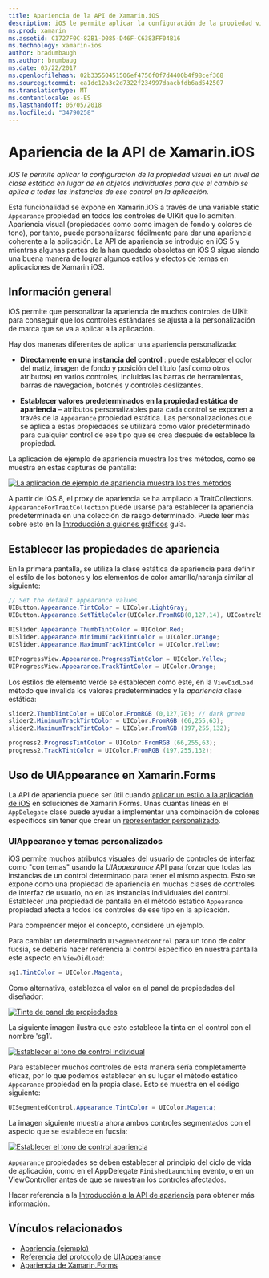 ```yaml
---
title: Apariencia de la API de Xamarin.iOS
description: iOS le permite aplicar la configuración de la propiedad visual en un nivel de clase estática en lugar de en objetos individuales para que el cambio se aplica a todas las instancias de ese control en la aplicación.
ms.prod: xamarin
ms.assetid: C1727F0C-82B1-D085-D46F-C6383FF04B16
ms.technology: xamarin-ios
author: bradumbaugh
ms.author: brumbaug
ms.date: 03/22/2017
ms.openlocfilehash: 02b33550451506ef4756f0f7d4400b4f98cef368
ms.sourcegitcommit: ea1dc12a3c2d7322f234997daacbfdb6ad542507
ms.translationtype: MT
ms.contentlocale: es-ES
ms.lasthandoff: 06/05/2018
ms.locfileid: "34790258"
---
```

# <a name="appearance-api-in-xamarinios"></a>Apariencia de la API de Xamarin.iOS

_iOS le permite aplicar la configuración de la propiedad visual en un nivel de clase estática en lugar de en objetos individuales para que el cambio se aplica a todas las instancias de ese control en la aplicación._

Esta funcionalidad se expone en Xamarin.iOS a través de una variable static `Appearance` propiedad en todos los controles de UIKit que lo admiten. Apariencia visual (propiedades como como imagen de fondo y colores de tono), por tanto, puede personalizarse fácilmente para dar una apariencia coherente a la aplicación. La API de apariencia se introdujo en iOS 5 y mientras algunas partes de la han quedado obsoletas en iOS 9 sigue siendo una buena manera de lograr algunos estilos y efectos de temas en aplicaciones de Xamarin.iOS.

## <a name="overview"></a>Información general

iOS permite que personalizar la apariencia de muchos controles de UIKit para conseguir que los controles estándares se ajusta a la personalización de marca que se va a aplicar a la aplicación.

Hay dos maneras diferentes de aplicar una apariencia personalizada:

- **Directamente en una instancia del control** : puede establecer el color del matiz, imagen de fondo y posición del título (así como otros atributos) en varios controles, incluidas las barras de herramientas, barras de navegación, botones y controles deslizantes.

- **Establecer valores predeterminados en la propiedad estática de apariencia** – atributos personalizables para cada control se exponen a través de la `Appearance` propiedad estática. Las personalizaciones que se aplica a estas propiedades se utilizará como valor predeterminado para cualquier control de ese tipo que se crea después de establece la propiedad.

La aplicación de ejemplo de apariencia muestra los tres métodos, como se muestra en estas capturas de pantalla:

 [![](introduction-to-the-appearance-api-images/appearance01.png "La aplicación de ejemplo de apariencia muestra los tres métodos")](introduction-to-the-appearance-api-images/appearance01.png#lightbox)

A partir de iOS 8, el proxy de apariencia se ha ampliado a TraitCollections.
 `AppearanceForTraitCollection` puede usarse para establecer la apariencia predeterminada en una colección de rasgo determinado. Puede leer más sobre esto en la [Introducción a guiones gráficos](~/ios/user-interface/storyboards/unified-storyboards.md) guía.


## <a name="setting-appearance-properties"></a>Establecer las propiedades de apariencia

En la primera pantalla, se utiliza la clase estática de apariencia para definir el estilo de los botones y los elementos de color amarillo/naranja similar al siguiente:

```csharp
// Set the default appearance values
UIButton.Appearance.TintColor = UIColor.LightGray;
UIButton.Appearance.SetTitleColor(UIColor.FromRGB(0,127,14), UIControlState.Normal);

UISlider.Appearance.ThumbTintColor = UIColor.Red;
UISlider.Appearance.MinimumTrackTintColor = UIColor.Orange;
UISlider.Appearance.MaximumTrackTintColor = UIColor.Yellow;

UIProgressView.Appearance.ProgressTintColor = UIColor.Yellow;
UIProgressView.Appearance.TrackTintColor = UIColor.Orange;
```

Los estilos de elemento verde se establecen como este, en la `ViewDidLoad` método que invalida los valores predeterminados y la *apariencia* clase estática:

```csharp
slider2.ThumbTintColor = UIColor.FromRGB (0,127,70); // dark green
slider2.MinimumTrackTintColor = UIColor.FromRGB (66,255,63);
slider2.MaximumTrackTintColor = UIColor.FromRGB (197,255,132);
```

```csharp
progress2.ProgressTintColor = UIColor.FromRGB (66,255,63);
progress2.TrackTintColor = UIColor.FromRGB (197,255,132);
```

## <a name="using-uiappearance-in-xamarinforms"></a>Uso de UIAppearance en Xamarin.Forms

La API de apariencia puede ser útil cuando [aplicar un estilo a la aplicación de iOS](~/xamarin-forms/platform/ios/theme.md#uiappearance) en soluciones de Xamarin.Forms. Unas cuantas líneas en el `AppDelegate` clase puede ayudar a implementar una combinación de colores específicos sin tener que crear un [representador personalizado](~/xamarin-forms/app-fundamentals/custom-renderer/index.md).


### <a name="custom-themes-and-uiappearance"></a>UIAppearance y temas personalizados

iOS permite muchos atributos visuales del usuario de controles de interfaz como "con temas" usando la *UIAppearance* API para forzar que todas las instancias de un control determinado para tener el mismo aspecto. Esto se expone como una propiedad de apariencia en muchas clases de controles de interfaz de usuario, no en las instancias individuales del control. Establecer una propiedad de pantalla en el método estático `Appearance` propiedad afecta a todos los controles de ese tipo en la aplicación.

Para comprender mejor el concepto, considere un ejemplo.

Para cambiar un determinado `UISegmentedControl` para un tono de color fucsia, se debería hacer referencia al control específico en nuestra pantalla este aspecto en `ViewDidLoad`:

```csharp
sg1.TintColor = UIColor.Magenta;
```

Como alternativa, establezca el valor en el panel de propiedades del diseñador: 

[![](introduction-to-the-appearance-api-images/propertiespadtint.png "Tinte de panel de propiedades")](introduction-to-the-appearance-api-images/propertiespadtint.png#lightbox)

La siguiente imagen ilustra que esto establece la tinta en el control con el nombre 'sg1'.

 [![](introduction-to-the-appearance-api-images/image53.png "Establecer el tono de control individual")](introduction-to-the-appearance-api-images/image53.png#lightbox)

Para establecer muchos controles de esta manera sería completamente eficaz, por lo que podemos establecer en su lugar el método estático `Appearance` propiedad en la propia clase. Esto se muestra en el código siguiente:

```csharp
UISegmentedControl.Appearance.TintColor = UIColor.Magenta;
```

La imagen siguiente muestra ahora ambos controles segmentados con el aspecto que se establece en fucsia:

 [![](introduction-to-the-appearance-api-images/image54.png "Establecer el tono de control apariencia")](introduction-to-the-appearance-api-images/image54.png#lightbox)

`Appearance` propiedades se deben establecer al principio del ciclo de vida de aplicación, como en el AppDelegate `FinishedLaunching` evento, o en un ViewController antes de que se muestran los controles afectados.


Hacer referencia a la [Introducción a la API de apariencia](~/ios/user-interface/ios-ui/introduction-to-the-appearance-api.md) para obtener más información.


## <a name="related-links"></a>Vínculos relacionados

- [Apariencia (ejemplo)](https://developer.xamarin.com/samples/monotouch/IntroToAppearance/)
- [Referencia del protocolo de UIAppearance](https://developer.apple.com/library/ios/documentation/UIKit/Reference/UIAppearance_Protocol/)
- [Apariencia de Xamarin.Forms](~/xamarin-forms/platform/ios/theme.md#uiappearance)
